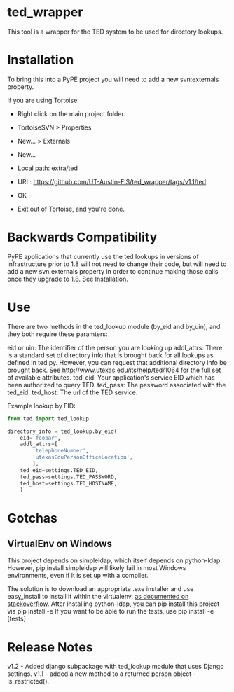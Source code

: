 ted_wrapper
===========

This tool is a wrapper for the TED system to be used for directory lookups.


Installation
============

To bring this into a PyPE project you will need to add a new svn:externals property.

If you are using Tortoise:
* Right click on the main project folder.
* TortoiseSVN > Properties
* New... > Externals
* New...
* Local path: extra/ted
* URL: https://github.com/UT-Austin-FIS/ted_wrapper/tags/v1.1/ted
* OK

* Exit out of Tortoise, and you're done.


Backwards Compatibility
=======================

PyPE applications that currently use the ted lookups in versions of infrastructure 
prior to 1.8 will not need to change their code, but will need to add a new svn:externals 
property in order to continue making those calls once they upgrade to 1.8. See Installation.


Use
===

There are two methods in the ted_lookup module (by_eid and by_uin), and they both require 
these paramters:

eid or uin: The identifier of the person you are looking up
addl_attrs: There is a standard set of directory info that is brought back for all lookups
            as defined in ted.py. However, you can request that additional directory info 
            be brought back.  See http://www.utexas.edu/its/help/ted/1064 for the full set of 
            available attributes.
ted_eid: Your application's service EID which has been authorized to query TED.
ted_pass: The password associated with the ted_eid.
ted_host: The url of the TED service.

Example lookup by EID:

```python
from ted import ted_lookup

directory_info = ted_lookup.by_eid(
    eid='foobar',
    addl_attrs=[
        'telephoneNumber',
        'utexasEduPersonOfficeLocation',
        ],
    ted_eid=settings.TED_EID,
    ted_pass=settings.TED_PASSWORD,
    ted_host=settings.TED_HOSTNAME,
    )
```

Gotchas
=======
VirtualEnv on Windows
---------------------
This project depends on simpleldap, which itself depends on python-ldap. However, pip install simpleldap will likely fail in most Windows environments, even if it is set up with a compiler. 

The solution is to download an appropriate .exe installer and use easy_install to 
install it within the virtualenv, 
[as documented on stackoverflow](http://stackoverflow.com/questions/15918188/how-to-install-python-ldap-on-a-python-2-7-virtualenv-on-windows-without-compili). 
After installing python-ldap, you can pip install this project via
    pip install -e <path-to-ted-wrapper>
If you want to be able to run the tests, use
    pip install -e <path-to-ted-wrapper>[tests]

Release Notes
=============
v1.2 - Added django subpackage with ted_lookup module that uses Django settings.
v1.1 - added a new method to a returned person object - is_restricted().
